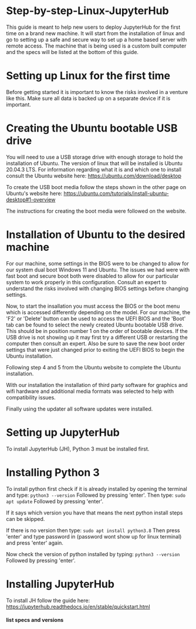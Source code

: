 # Step-by-step-Linux-JupyterHub
This guide is meant to help new users to deploy JupyterHub for the first time on a brand new machine. It will start from the installation of linux and go to setting up a safe and secure way to set up a home based server with remote access. The machine that is being used is a custom built computer and the specs will be listed at the bottom of this guide.

# Setting up Linux for the first time
Before getting started it is important to know the risks involved in a venture like this. Make sure all data is backed up on a separate device if it is important. 

# Creating the Ubuntu bootable USB drive
You will need to use a USB storage drive with enough storage to hold the installation of Ubuntu. 
The version of linux that will be installed is Ubuntu 20.04.3 LTS. For information regarding what it is and which one to install consult the Ubuntu website here:
https://ubuntu.com/download/desktop

To create the USB boot media follow the steps shown in the other page on Ubuntu's website here: 
https://ubuntu.com/tutorials/install-ubuntu-desktop#1-overview

The instructions for creating the boot media were followed on the website. 

# Installation of Ubuntu to the desired machine
For our machine, some settings in the BIOS were to be changed to allow for our system dual boot Windows 11 and Ubuntu. The issues we had were with fast boot and secure boot both were disabled to allow for our particular system to work properly in this configuration. Consult an expert to understand the risks involved with changing BIOS settings before changing settings. 

Now, to start the insallation you must access the BIOS or the boot menu which is accessed differently depending on the model. For our machine, the 'F2' or 'Delete' button can be used to access the UEFI BIOS and the 'Boot' tab can be found to select the newly created Ubuntu bootable USB drive. This should be in position number 1 on the order of bootable devices. If the USB drive is not showing up it may first try a different USB or restarting the computer then consult an expert. Also be sure to save the new boot order settings that were just changed prior to exiting the UEFI BIOS to begin the Ubuntu installation. 

Following step 4 and 5 from the Ubuntu website to complete the Ubuntu installation.

With our installation the installation of third party software for graphics and wifi hardware and additional media formats was selected to help with compatibility issues. 

Finally using the updater all software updates were installed.

# Setting up JupyterHub
To install JupyterHub (JH), Python 3 must be installed first. 
# Installing Python 3
To install python first check if it is already installed by opening the terminal and type:
```python3 --version```
Followed by pressing 'enter'.
Then type:
```sudo apt update```
Followed by pressing 'enter'.

If it says which version you have that means the next python install steps can be skipped.

If there is no version then type:
```sudo apt install python3.8```
Then press 'enter' and type password in (password wont show up for linux terminal) and press 'enter' again. 

Now check the version of python installed by typing:
```python3 --version```
Followed by pressing 'enter'.

# Installing JupyterHub
To install JH follow the guide here:
https://jupyterhub.readthedocs.io/en/stable/quickstart.html






#### list specs and versions ####
